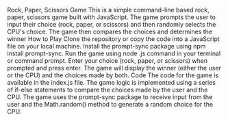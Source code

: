 Rock, Paper, Scissors Game
This is a simple command-line based rock, paper, scissors game built with JavaScript. The game prompts the user to input their choice (rock, paper, or scissors) and then randomly selects the CPU's choice. The game then compares the choices and determines the winner
How to Play
Clone the repository or copy the code into a JavaScript file on your local machine.
Install the prompt-sync package using npm install prompt-sync.
Run the game using node <filename>.js command in your terminal or command prompt.
Enter your choice (rock, paper, or scissors) when prompted and press enter.
The game will display the winner (either the user or the CPU) and the choices made by both.
Code
The code for the game is available in the index.js file. The game logic is implemented using a series of if-else statements to compare the choices made by the user and the CPU. The game uses the prompt-sync package to receive input from the user and the Math.random() method to generate a random choice for the CPU.
